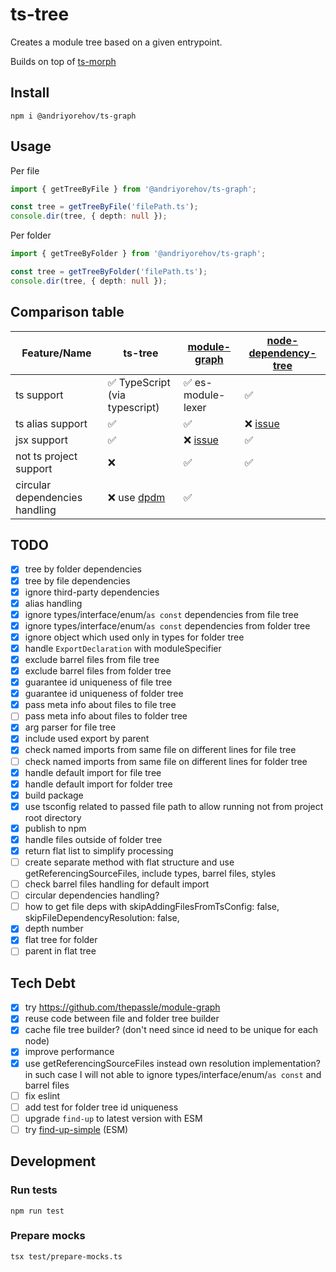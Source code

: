 # ts-tree

Creates a module tree based on a given entrypoint.

Builds on top of [ts-morph](https://github.com/dsherret/ts-morph)

## Install

```shell
npm i @andriyorehov/ts-graph
```

## Usage

Per file

```ts
import { getTreeByFile } from '@andriyorehov/ts-graph';

const tree = getTreeByFile('filePath.ts');
console.dir(tree, { depth: null });
```

Per folder
```ts
import { getTreeByFolder } from '@andriyorehov/ts-graph';

const tree = getTreeByFolder('filePath.ts');
console.dir(tree, { depth: null });
```


## Comparison table

| Feature/Name                   | ts-tree                                         | [module-graph](https://github.com/thepassle/module-graph)       | [node-dependency-tree](https://github.com/dependents/node-dependency-tree) |
| ------------------------------ | ----------------------------------------------- | --------------------------------------------------------------- | -------------------------------------------------------------------------- |
| ts support                     | ✅ TypeScript (via typescript)                  | ✅ es-module-lexer                                              | ✅                                                                         |
| ts alias support               | ✅                                              | ✅                                                              | ❌ [issue](https://github.com/dependents/node-dependency-tree/issues/135)  |
| jsx support                    | ✅                                              | ❌ [issue](https://github.com/thepassle/module-graph/issues/11) | ✅                                                                         |
| not ts project support         | ❌                                              | ✅                                                              | ✅                                                                         |
| circular dependencies handling | ❌ use [dpdm](https://github.com/acrazing/dpdm) | ✅                                                              |                                                                            |

## TODO

- [x] tree by folder dependencies
- [x] tree by file dependencies
- [x] ignore third-party dependencies
- [x] alias handling
- [x] ignore types/interface/enum/`as const` dependencies from file tree
- [x] ignore types/interface/enum/`as const` dependencies from folder tree
- [x] ignore object which used only in types for folder tree
- [x] handle `ExportDeclaration` with moduleSpecifier
- [x] exclude barrel files from file tree
- [x] exclude barrel files from folder tree
- [x] guarantee id uniqueness of file tree
- [x] guarantee id uniqueness of folder tree
- [x] pass meta info about files to file tree
- [ ] pass meta info about files to folder tree
- [x] arg parser for file tree
- [x] include used export by parent
- [x] check named imports from same file on different lines for file tree
- [ ] check named imports from same file on different lines for folder tree
- [x] handle default import for file tree
- [x] handle default import for folder tree
- [x] build package
- [x] use tsconfig related to passed file path to allow running not from project root directory
- [x] publish to npm
- [x] handle files outside of folder tree
- [x] return flat list to simplify processing
- [ ] create separate method with flat structure and use getReferencingSourceFiles, include types, barrel files, styles
- [ ] check barrel files handling for default import
- [ ] circular dependencies handling?
- [ ] how to get file deps with skipAddingFilesFromTsConfig: false, skipFileDependencyResolution: false,
- [x] depth number
- [x] flat tree for folder
- [ ] parent in flat tree

## Tech Debt

- [x] try https://github.com/thepassle/module-graph
- [x] reuse code between file and folder tree builder
- [x] cache file tree builder? (don't need since id need to be unique for each node)
- [x] improve performance
- [x] use getReferencingSourceFiles instead own resolution implementation? in such case I will not able to ignore types/interface/enum/`as const` and barrel files
- [ ] fix eslint
- [ ] add test for folder tree id uniqueness
- [ ] upgrade `find-up` to latest version with ESM
- [ ] try [find-up-simple](https://github.com/sindresorhus/find-up-simple) (ESM)

## Development

### Run tests

```shell
npm run test
```

### Prepare mocks

```shell
tsx test/prepare-mocks.ts
```
